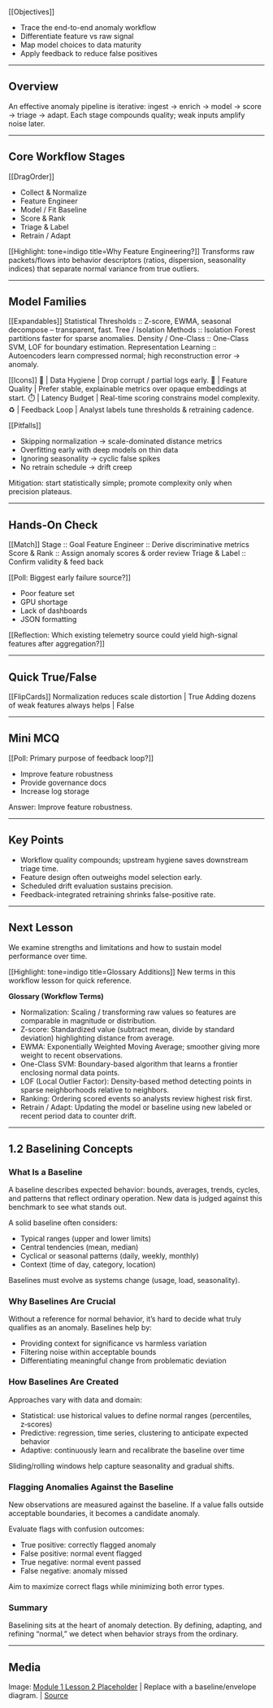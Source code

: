 <!-- Module 1 - Lesson 2: Baselining Concepts -->

[[Objectives]]
- Trace the end-to-end anomaly workflow
- Differentiate feature vs raw signal
- Map model choices to data maturity
- Apply feedback to reduce false positives

---

## **Overview**

An effective anomaly pipeline is iterative: ingest → enrich → model → score →
triage → adapt. Each stage compounds quality; weak inputs amplify noise later.

---

## **Core Workflow Stages**

[[DragOrder]]
- Collect & Normalize
- Feature Engineer
- Model / Fit Baseline
- Score & Rank
- Triage & Label
- Retrain / Adapt

[[Highlight: tone=indigo title=Why Feature Engineering?]]
Transforms raw packets/flows into behavior descriptors (ratios, dispersion,
seasonality indices) that separate normal variance from true outliers.

---

## **Model Families**

[[Expandables]]
Statistical Thresholds :: Z-score, EWMA, seasonal decompose – transparent, fast.
Tree / Isolation Methods :: Isolation Forest partitions faster for sparse anomalies.
Density / One-Class :: One-Class SVM, LOF for boundary estimation.
Representation Learning :: Autoencoders learn compressed normal; high
reconstruction error → anomaly.

[[Icons]]
🧹 | Data Hygiene | Drop corrupt / partial logs early.
🧪 | Feature Quality | Prefer stable, explainable metrics over opaque
embeddings at start.
⏱️ | Latency Budget | Real-time scoring constrains model complexity.
♻️ | Feedback Loop | Analyst labels tune thresholds & retraining cadence.

[[Pitfalls]]
- Skipping normalization → scale-dominated distance metrics
- Overfitting early with deep models on thin data
- Ignoring seasonality → cyclic false spikes
- No retrain schedule → drift creep

Mitigation: start statistically simple; promote complexity only when precision plateaus.

---

## **Hands-On Check**

[[Match]]
Stage :: Goal
Feature Engineer :: Derive discriminative metrics
Score & Rank :: Assign anomaly scores & order review
Triage & Label :: Confirm validity & feed back

[[Poll: Biggest early failure source?]]
- Poor feature set
- GPU shortage
- Lack of dashboards
- JSON formatting

[[Reflection: Which existing telemetry source could yield high-signal features
after aggregation?]]

---

## **Quick True/False**

[[FlipCards]]
Normalization reduces scale distortion | True
Adding dozens of weak features always helps | False

---

## **Mini MCQ**

[[Poll: Primary purpose of feedback loop?]]
- Improve feature robustness
- Provide governance docs
- Increase log storage

Answer: Improve feature robustness.

---

## **Key Points**

- Workflow quality compounds; upstream hygiene saves downstream triage time.
- Feature design often outweighs model selection early.
- Scheduled drift evaluation sustains precision.
- Feedback-integrated retraining shrinks false-positive rate.

---

## **Next Lesson**

We examine strengths and limitations and how to sustain model performance over
time.

[[Highlight: tone=indigo title=Glossary Additions]]
New terms in this workflow lesson for quick reference.

**Glossary (Workflow Terms)**
- Normalization: Scaling / transforming raw values so features are comparable in magnitude or distribution.
- Z-score: Standardized value (subtract mean, divide by standard deviation) highlighting distance from average.
- EWMA: Exponentially Weighted Moving Average; smoother giving more weight to recent observations.
- One-Class SVM: Boundary-based algorithm that learns a frontier enclosing normal data points.
- LOF (Local Outlier Factor): Density-based method detecting points in sparse neighborhoods relative to neighbors.
- Ranking: Ordering scored events so analysts review highest risk first.
- Retrain / Adapt: Updating the model or baseline using new labeled or recent period data to counter drift.

---

## **1.2 Baselining Concepts**

### What Is a Baseline
A baseline describes expected behavior: bounds, averages, trends, cycles, and patterns that reflect ordinary operation. New data is judged against this benchmark to see what stands out.

A solid baseline often considers:
- Typical ranges (upper and lower limits)
- Central tendencies (mean, median)
- Cyclical or seasonal patterns (daily, weekly, monthly)
- Context (time of day, category, location)

Baselines must evolve as systems change (usage, load, seasonality).

### Why Baselines Are Crucial
Without a reference for normal behavior, it’s hard to decide what truly qualifies as an anomaly. Baselines help by:
- Providing context for significance vs harmless variation
- Filtering noise within acceptable bounds
- Differentiating meaningful change from problematic deviation

### How Baselines Are Created
Approaches vary with data and domain:
- Statistical: use historical values to define normal ranges (percentiles, z‑scores)
- Predictive: regression, time series, clustering to anticipate expected behavior
- Adaptive: continuously learn and recalibrate the baseline over time

Sliding/rolling windows help capture seasonality and gradual shifts.

### Flagging Anomalies Against the Baseline
New observations are measured against the baseline. If a value falls outside acceptable boundaries, it becomes a candidate anomaly.

Evaluate flags with confusion outcomes:
- True positive: correctly flagged anomaly
- False positive: normal event flagged
- True negative: normal event passed
- False negative: anomaly missed

Aim to maximize correct flags while minimizing both error types.

### Summary
Baselining sits at the heart of anomaly detection. By defining, adapting, and refining “normal,” we detect when behavior strays from the ordinary.

---

## **Media**

Image: [Module 1 Lesson 2 Placeholder](https://placehold.co/960x540?text=Baselines) | Replace with a baseline/envelope diagram. | [Source](https://placehold.co)
